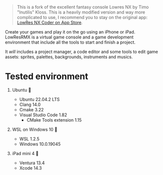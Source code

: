 > This is a fork of the excellent fantasy console Lowres NX by Timo "Inutilis" Kloss.
> This is a heavily modified version and way more complicated to use, I recommend you to stay on the original app: [LowRes NX Coder on App Store](https://apps.apple.com/app/lowres-nx-coder/id1318884577).

Create your games and play it on the go using an iPhone or iPad. LowResRMX is a virtual game console and a game development environment that include all the tools to start and finish a project.

It _will_ includes a project manager, a code editor and some tools to edit game assets: sprites, palettes, backgrounds, instruments and musics.

# Tested environment

1. Ubuntu 💚

    - Ubuntu 22.04.2 LTS
    - Clang 14.0
    - Cmake 3.22
    - Visual Studio Code 1.82
        - CMake Tools extension 1.15

2. WSL on Windows 10 💚

    - WSL 1.2.5
    - Windows 10.0.19045

3. iPad mini 4 💚

    - Ventura 13.4
    - Xcode 14.3
